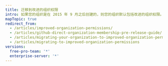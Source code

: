 ```yaml
---
title: 迁移到改进的组织权限
intro: 如果您的组织是在 2015 年 9 月之后创建的，则您的组织默认包括改进的组织权限。 在 2015 年 9 月之前创建的组织可能需要将较旧的所有者和管理员团队迁移到改进的组织权限模型。
mapTopic: true
redirect_from:
  - /articles/improved-organization-permissions/
  - /articles/github-direct-organization-membership-pre-release-guide/
  - /articles/migrating-your-organization-to-improved-organization-permissions/
  - /articles/migrating-to-improved-organization-permissions
versions:
  free-pro-team: '*'
  enterprise-server: '*'
---
```


